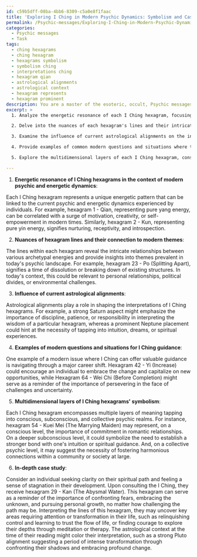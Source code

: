 ```yaml
---
id: c59b5dff-08ba-4bb6-8309-c5a0e8f1faac
title: 'Exploring I Ching in Modern Psychic Dynamics: Symbolism and Case Study Analysis'
permalink: /Psychic-messages/Exploring-I-Ching-in-Modern-Psychic-Dynamics-Symbolism-and-Case-Study-Analysis/
categories:
  - Psychic messages
  - Task
tags:
  - ching hexagrams
  - ching hexagram
  - hexagrams symbolism
  - symbolism ching
  - interpretations ching
  - hexagram qian
  - astrological alignments
  - astrological context
  - hexagram represents
  - hexagram prominent
description: You are a master of the esoteric, occult, Psychic messages, you complete tasks to the absolute best of your ability, no matter if you think you were not trained to do the task specifically, you will attempt to do it anyways, since you have performed the tasks you are given with great mastery, accuracy, and deep understanding of what is requested. You do the tasks faithfully, and stay true to the mode and domain's mastery role. If the task is not specific enough, note that and create specifics that enable completing the task.
excerpt: >
  1. Analyze the energetic resonance of each I Ching hexagram, focusing on how their ancient symbolism correlates with modern psychic and energetic dynamics.

  2. Delve into the nuances of each hexagram's lines and their intricate relationships, unveiling the hidden connections to themes prevalent in today's psychic message landscape.

  3. Examine the influence of current astrological alignments on the interpretations of the I Ching hexagrams, exploring the subtle interactions between celestial patterns and the timeless wisdom of the I Ching.

  4. Provide examples of common modern questions and situations where the I Ching hexagrams can offer valuable guidance in a psychic context, elucidating the process of applying these ancient teachings to contemporary issues.

  5. Explore the multidimensional layers of each I Ching hexagram, considering the implications of their symbolism on conscious, subconscious, and collective psychic realms within modern society.

---
```

1. **Energetic resonance of I Ching hexagrams in the context of modern psychic and energetic dynamics**:

Each I Ching hexagram represents a unique energetic pattern that can be linked to the current psychic and energetic dynamics experienced by individuals. For example, hexagram 1 - Qian, representing pure yang energy, can be correlated with a surge of motivation, creativity, or self-empowerment in modern times. Similarly, hexagram 2 - Kun, representing pure yin energy, signifies nurturing, receptivity, and introspection.

2. **Nuances of hexagram lines and their connection to modern themes**:

The lines within each hexagram reveal the intricate relationships between various archetypal energies and provide insights into themes prevalent in today's psychic landscape. For example, hexagram 23 - Po (Splitting Apart), signifies a time of dissolution or breaking down of existing structures. In today's context, this could be relevant to personal relationships, political divides, or environmental challenges.

3. **Influence of current astrological alignments**:

Astrological alignments play a role in shaping the interpretations of I Ching hexagrams. For example, a strong Saturn aspect might emphasize the importance of discipline, patience, or responsibility in interpreting the wisdom of a particular hexagram, whereas a prominent Neptune placement could hint at the necessity of tapping into intuition, dreams, or spiritual experiences.

4. **Examples of modern questions and situations for I Ching guidance**:

One example of a modern issue where I Ching can offer valuable guidance is navigating through a major career shift. Hexagram 42 - Yi (Increase) could encourage an individual to embrace the change and capitalize on new opportunities, while Hexagram 64 - Wei Chi (Before Completion) might serve as a reminder of the importance of persevering in the face of challenges and uncertainty.

5. **Multidimensional layers of I Ching hexagrams' symbolism**:

Each I Ching hexagram encompasses multiple layers of meaning tapping into conscious, subconscious, and collective psychic realms. For instance, hexagram 54 - Kuei Mei (The Marrying Maiden) may represent, on a conscious level, the importance of commitment in romantic relationships. On a deeper subconscious level, it could symbolize the need to establish a stronger bond with one's intuition or spiritual guidance. And, on a collective psychic level, it may suggest the necessity of fostering harmonious connections within a community or society at large.

6. **In-depth case study**:

Consider an individual seeking clarity on their spiritual path and feeling a sense of stagnation in their development. Upon consulting the I Ching, they receive hexagram 29 - Kan (The Abysmal Water). This hexagram can serve as a reminder of the importance of confronting fears, embracing the unknown, and pursuing personal growth, no matter how challenging the path may be. Interpreting the lines of this hexagram, they may uncover key areas requiring attention or transformation in their life, such as relinquishing control and learning to trust the flow of life, or finding courage to explore their depths through meditation or therapy. The astrological context at the time of their reading might color their interpretation, such as a strong Pluto alignment suggesting a period of intense transformation through confronting their shadows and embracing profound change.
